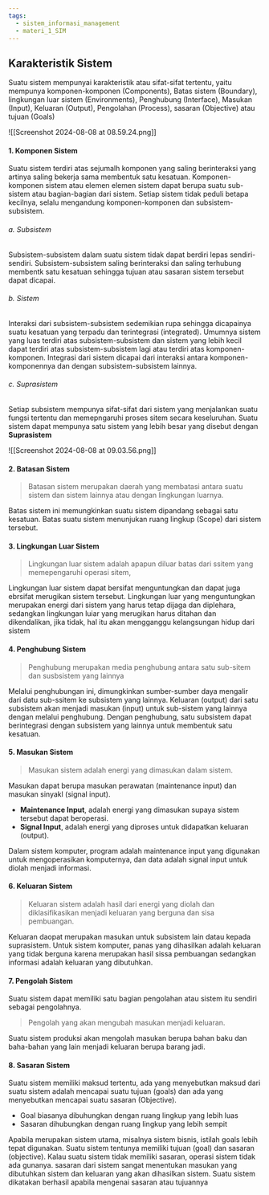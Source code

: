 ```yaml
---
tags:
  - sistem_informasi_management
  - materi_1_SIM
---
```

## Karakteristik Sistem

Suatu sistem mempunyai karakteristik atau sifat-sifat tertentu, yaitu mempunya komponen-komponen (Components), Batas sistem (Boundary), lingkungan luar sistem (Environments), Penghubung (Interface), Masukan (Input), Keluaran (Output), Pengolahan (Process), sasaran (Objective) atau tujuan (Goals)

![[Screenshot 2024-08-08 at 08.59.24.png]]

#### 1. Komponen Sistem

Suatu sistem terdiri atas sejumalh komponen yang saling berinteraksi yang artinya saling bekerja sama membentuk satu kesatuan. Komponen-komponen sistem atau elemen elemen sistem dapat berupa suatu sub-sistem atau bagian-bagian dari sistem. Setiap sistem tidak peduli betapa kecilnya, selalu mengandung komponen-komponen dan subsistem-subsistem.

###### a. Subsistem
Subsistem-subsistem dalam suatu sistem tidak dapat berdiri lepas sendiri-sendiri. Subsistem-subsistem saling berinteraksi dan saling terhubung membentk satu kesatuan sehingga tujuan atau sasaran sistem tersebut dapat dicapai.

###### b. Sistem
Interaksi dari subsistem-subsistem sedemikian rupa sehingga dicapainya suatu kesatuan yang terpadu dan terintegrasi (integrated). Umumnya sistem yang luas terdiri atas subsistem-subsistem dan sistem yang lebih kecil dapat terdiri atas subsistem-subsistem lagi atau terdiri atas komponen-komponen. Integrasi dari sistem dicapai dari interaksi antara komponen-komponennya dan dengan subsistem-subsistem lainnya.

###### c. Suprasistem
Setiap subsistem mempunya sifat-sifat dari sistem yang menjalankan suatu fungsi tertentu dan memepngaruhi proses sitem secara keseluruhan. Suatu sistem dapat mempunya satu sistem yang lebih besar yang disebut dengan **Suprasistem**

![[Screenshot 2024-08-08 at 09.03.56.png]]

#### 2. Batasan Sistem

>Batasan sistem merupakan daerah yang membatasi antara suatu sistem dan sistem lainnya atau dengan lingkungan luarnya. 

Batas sistem ini memungkinkan suatu sistem dipandang sebagai satu kesatuan. Batas suatu sistem menunjukan ruang lingkup (Scope) dari sistem tersebut.


#### 3. Lingkungan Luar Sistem

> Lingkungan luar sistem adalah apapun diluar batas dari ssitem yang memepengaruhi operasi sitem,  

Lingkungan luar sistem dapat bersifat menguntungkan dan dapat juga ebrsifat merugikan sistem tersebut. Lingkungan luar yang menguntungkan merupakan energi dari sistem yang harus tetap dijaga dan diplehara, sedangkan lingkungan luiar yang merugikan harus ditahan dan dikendalikan, jika tidak, hal itu akan mengganggu kelangsungan hidup dari sistem


#### 4. Penghubung Sistem

>Penghubung merupakan media penghubung antara satu sub-sitem dan susbsistem yang lainnya

Melalui penghubungan ini, dimungkinkan sumber-sumber daya mengalir dari datu sub-ssitem ke subsistem yang lainnya. Keluaran (output) dari satu subsistem akan menjadi masukan (input) untuk sub-sistem yang lainnya dengan melalui penghubung. Dengan penghubung, satu subsistem dapat berintegrasi dengan subsistem yang lainnya untuk membentuk satu kesatuan.


#### 5. Masukan Sistem

> Masukan sistem adalah energi yang dimasukan dalam sistem.

Masukan dapat berupa masukan perawatan (maintenance input) dan masukan sinyakl (signal input).
- **Maintenance Input**, adalah energi yang dimasukan supaya sistem tersebut dapat beroperasi.
- **Signal Input**, adalah energi yang diproses untuk didapatkan keluaran (output).

Dalam sistem komputer, program adalah maintenance input yang digunakan untuk mengoperasikan komputernya, dan data adalah signal input untuk diolah menjadi informasi.


#### 6. Keluaran Sistem

> Keluaran sistem adalah hasil dari energi yang diolah dan diklasifikasikan menjadi keluaran yang berguna dan sisa pembuangan.

Keluaran daopat merupakan masukan untuk subsistem lain datau kepada suprasistem. Untuk sistem komputer, panas yang dihasilkan adalah keluaran yang tidak berguna karena merupakan hasil sissa pembuangan sedangkan informasi adalah keluaran yang dibutuhkan.


#### 7. Pengolah Sistem

Suatu sistem dapat memiliki satu bagian pengolahan atau sistem itu sendiri sebagai pengolahnya. 
> Pengolah yang akan mengubah masukan menjadi keluaran.

Suatu sistem produksi akan mengolah masukan berupa bahan baku dan baha-bahan yang lain menjadi keluaran berupa barang jadi.


#### 8. Sasaran Sistem

Suatu sistem memiliki maksud tertentu, ada yang menyebutkan maksud dari suatu sistem adalah mencapai suatu tujuan (goals) dan ada yang menyebutkan mencapai suatu sasaran (Objective).
- Goal biasanya dibuhungkan dengan ruang lingkup yang lebih luas
- Sasaran dihubungkan dengan ruang lingkup yang lebih sempit

Apabila merupakan sistem utama, misalnya sistem bisnis, istilah goals lebih tepat digunakan.  Suatu sistem tentunya memiliki tujuan (goal) dan sasaran (objective). Kalau suatu sistem tidak memiliki sasaran, operasi sistem tidak ada gunanya. sasaran dari sistem sangat menentukan masukan yang dibutuhkan sistem dan keluaran yang akan dihasilkan sistem. Suatu sistem dikatakan berhasil apabila mengenai sasaran atau tujuannya

